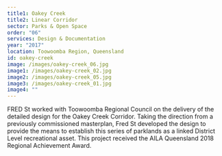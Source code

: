 ```yaml
---
title1: Oakey Creek
title2: Linear Corridor
sector: Parks & Open Space
order: "06"
services: Design & Documentation
year: "2017"
location: Toowoomba Region, Queensland
id: oakey-creek
image: /images/oakey-creek_06.jpg
image1: /images/oakey-creek_02.jpg
image2: /images/oakey-creek_05.jpg
image3: /images/oakey-creek_01.jpg
image4: ""
---
```


FRED St worked with Toowoomba Regional Council on the delivery of
the detailed design for the Oakey Creek Corridor. Taking the direction from a
previously commissioned masterplan, Fred St developed the design to provide
the means to establish this series of parklands as a linked District Level
recreational asset. This project received the AILA Queensland 2018 Regional
Achievement Award.
